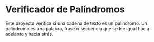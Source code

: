 # Verificador de Palíndromos

Este proyecto verifica si una cadena de texto es un palíndromo. Un palíndromo es una palabra, frase o secuencia que se lee igual hacia adelante y hacia atrás.
